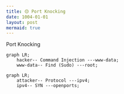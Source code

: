 ```yaml
---
title: 🟡 Port Knocking
date: 1004-01-01
layout: post
mermaid: true
---
```


Port Knocking

```mermaid
graph LR;
    hacker-- Command Injection ---www-data;
    www-data-- Find (Sudo) ---root;
```



```mermaid
graph LR;
    attacker-- Protocol ---ipv4;
    ipv4-- SYN ---openports;
```
